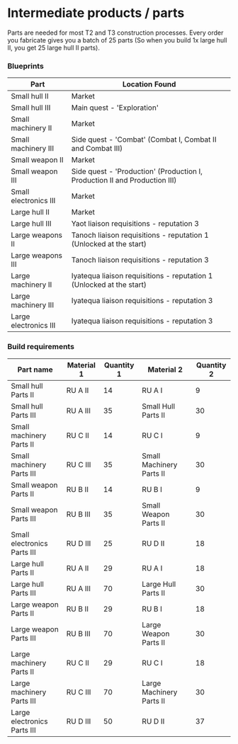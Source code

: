 # Intermediate products / parts

Parts are needed for most T2 and T3 construction processes. Every order you fabricate gives you a batch of 25 parts (So when you build 1x large hull II, you get 25 large hull II parts).

### Blueprints

|Part                 |Location Found                                                            |
|---------------------|--------------------------------------------------------------------------|
|Small hull II        |Market                                                                    |
|Small hull III       |Main quest - 'Exploration'                                                |
|Small machinery II   |Market                                                                    |
|Small machinery III  |Side quest - 'Combat' (Combat I, Combat II and Combat III)                |
|Small weapon II      |Market                                                                    |
|Small weapon III     |Side quest - 'Production' (Production I, Production II and Production III)|
|Small electronics III|Market                                                                    |
|Large hull II        |Market                                                                    |
|Large hull III       |Yaot liaison requisitions - reputation 3                                  |
|Large weapons II     |Tanoch liaison requisitions - reputation 1 (Unlocked at the start)        |
|Large weapons III    |Tanoch liaison requisitions - reputation 3                                |
|Large machinery II   |Iyatequa liaison requisitions - reputation 1 (Unlocked at the start)      |
|Large machinery III  |Iyatequa liaison requisitions - reputation 3                              |
|Large electronics III|Iyatequa liaison requisitions - reputation 3                              |

### Build requirements

|Part name                  |Material 1|Quantity 1|Material 2              |Quantity 2|
|---------------------------|----------|----------|------------------------|----------|
|Small hull Parts II        |RU A II   |14        |RU A I                  |9         |
|Small hull Parts III       |RU A III  |35        |Small Hull Parts II     |30        |
|Small machinery Parts II   |RU C II   |14        |RU C I                  |9         |
|Small machinery Parts III  |RU C III  |35        |Small Machinery Parts II|30        |
|Small weapon Parts II      |RU B II   |14        |RU B I                  |9         |
|Small weapon Parts III     |RU B III  |35        |Small Weapon Parts II   |30        |
|Small electronics Parts III|RU D III  |25        |RU D II                 |18        |
|Large hull Parts II        |RU A II   |29        |RU A I                  |18        |
|Large hull Parts III       |RU A III  |70        |Large Hull Parts II     |30        |
|Large weapon Parts II      |RU B II   |29        |RU B I                  |18        |
|Large weapon Parts III     |RU B III  |70        |Large Weapon Parts II   |30        |
|Large machinery Parts II   |RU C II   |29        |RU C I                  |18        |
|Large machinery Parts III  |RU C III  |70        |Large Machinery Parts II|30        |
|Large electronics Parts III|RU D III  |50        |RU D II                 |37        |
